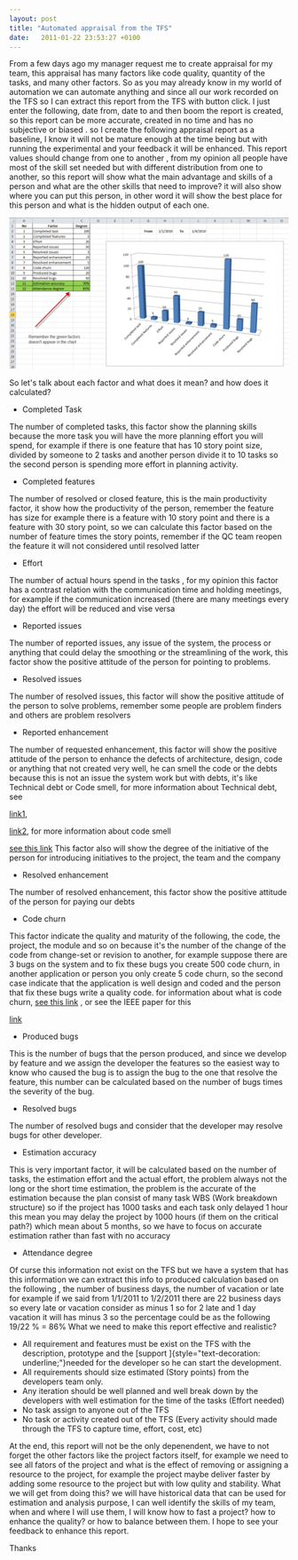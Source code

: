 ```yaml
---
layout: post
title: "Automated appraisal from the TFS"
date:   2011-01-22 23:53:27 +0100
---
```


From a few days ago my manager request me to create appraisal for my
team, this appraisal has many factors like code quality, quantity of the
tasks, and many other factors. So as you may already know in my world of
automation we can automate anything and since all our work recorded on
the TFS so I can extract this report from the TFS with button click. I
just enter the following, date from, date to and then boom the report
is created, so this report can be more accurate, created in no time and
has no subjective or biased . so I create the following appraisal report
as a baseline, I know it will not be mature enough at the time being
but with running the experimental and your feedback it will be enhanced.
This report values should change from one to another , from my opinion
all people have most of the skill set needed but with different
distribution from one to another, so this report will show what the
main advantage and skills of a person and what are the other skills that
need to improve? it will also show where you can put this person, in
other word it will show the best place for this person and what is the
hidden output of each one.

[![Apprisal](assets/img/2011/01/Apprisal-1024x552.png)](assets/img/2011/01/Apprisal.png)

So let\'s talk about each factor and what does it mean? and how does it
calculated?

-   Completed Task

The number of completed tasks, this factor show the planning skills
because the more task you will have the more planning effort you will
spend, for example if there is one feature that has 10 story point size,
divided by someone to 2 tasks and another person divide it to 10 tasks
so the second person is spending more effort in planning activity.

-   Completed features

The number of resolved or closed feature, this is the main productivity
factor, it show how the productivity of the person, remember the feature
has size for example there is a feature with 10 story point and there is
a feature with 30 story point, so we can calculate this factor based on
the number of feature times the story points, remember if the QC team
reopen the feature it will not considered until resolved latter

-   Effort

The number of actual hours spend in the tasks , for my opinion this
factor has a contrast relation with the communication time and holding
meetings, for example if the communication increased (there are many
meetings every day) the effort will be reduced and vise versa

-   Reported issues

The number of reported issues, any issue of the system, the process or
anything that could delay the smoothing or the streamlining of the
work, this factor show the positive attitude of the person for pointing
to problems.

-   Resolved issues

The number of resolved issues, this factor will show the positive
attitude of the person to solve problems, remember some people are
problem finders and others are problem resolvers

-   Reported enhancement

The number of requested enhancement, this factor will show the positive
attitude of the person to enhance the defects of architecture, design,
code or anything that not created very well, he can smell the code or
the debts because this is not an issue the system work but with debts,
it\'s like Technical debt or Code smell, for more information about
Technical debt, see

[link1](http://c2.com/cgi/wiki?TechnicalDebt "Tech debt"),

[link2](http://en.wikipedia.org/wiki/Technical_debt "Tech debt"), for more information about code smell 

[see this link](http://en.wikipedia.org/wiki/Code_smell "Code smell") This factor
also will show the degree of the initiative of the person for introducing initiatives to the project, the team and the company

-   Resolved enhancement

The number of resolved enhancement, this factor show the positive
attitude of the person for paying our debts

-   Code churn

This factor indicate the quality and maturity of the following, the
code, the project, the module and so on because it\'s the number of the
change of the code from change-set or revision to another, for example
suppose there are 3 bugs on the system and to fix these bugs you create
500 code churn, in another application or person you only create 5
code churn, so the second case indicate that the application is well
design and coded and the person that fix these bugs write a quality
code. for information about what is code churn, [see this link](http://blogs.msdn.com/b/askburton/archive/2004/09/09/227515.aspx?ocid=soc-n-eg-elite--MRadwan "Code churn")
, or see the IEEE paper for this

[link](http://ieeexplore.ieee.org/xpl/freeabs_all.jsp?arnumber=738486 "Code churn IEEE")

-   Produced bugs

This is the number of bugs that the person produced, and since we
develop by feature and we assign the developer the features so the
easiest way to know who caused the bug is to assign the bug to the one
that resolve the feature, this number can be calculated based on the
number of bugs times the severity of the bug.

-   Resolved bugs

The number of resolved bugs and consider that the developer may resolve
bugs for other developer.

-   Estimation accuracy

This is very important factor, it will be calculated based on the number
of tasks, the estimation effort and the actual effort, the problem
always not the long or the short time estimation, the problem is the
accurate of the estimation because the plan consist of many task WBS
(Work breakdown structure) so if the project has 1000 tasks and each
task only delayed 1 hour this mean you may delay the project by 1000
hours (if them on the critical path?) which mean about 5 months, so we
have to focus on accurate estimation rather than fast with no accuracy

-   Attendance degree

Of curse this information not exist on the TFS but we have a system that
has this information we can extract this info to produced calculation
based on the following , the number of business days, the number of
vacation or late for example if we said from 1/1/2011 to 1/2/2011 there
are 22 business days so every late or vacation consider as minus 1 so
for 2 late and 1 day vacation it will has minus 3 so the percentage
could be as the following 19/22 % = 86% What we need to make this report
effective and realistic?

-   All requirement and features must be exist on the TFS with the
    description, prototype and the [support
    ]{style="text-decoration: underline;"}needed for the developer so he
    can start the development.
-   All requirements should size estimated (Story points) from the
    developers team only.
-   Any iteration should be well planned and well break down by the
    developers with well estimation for the time of the tasks (Effort
    needed)
-   No task assign to anyone out of the TFS
-   No task or activity created out of the TFS (Every activity should
    made through the TFS to capture time, effort, cost, etc)

At the end, this report will not be the only depenendent, we have to not
forget the other factors like the project factors itself, for example we
need to see all fators of the project and what is the effect of removing
or assigning a resource to the project, for example the project maybe
deliver faster by adding some resource to the project but with low
qulity and stability. What we will get from doing this? we will have
historical data that can be used for estimation and analysis purpose, I
can well identify the skills of my team, when and where I will use them,
I will know how to fast a project? how to enhance the quality? or how
to balance between them. I hope to see your feedback to enhance this
report. 

Thanks

